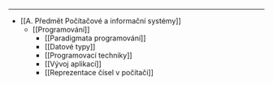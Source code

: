 ___
- [[A. Předmět Počítačové a informační systémy]]
	- [[Programování]]
		- [[Paradigmata programování]]
		- [[Datové typy]]
		- [[Programovací techniky]]
		- [[Vývoj aplikací]]
		- [[Reprezentace čísel v počítači]]